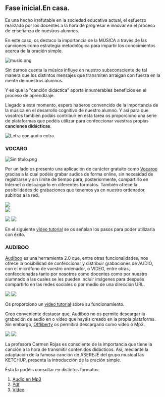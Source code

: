## Fase inicial.En casa.

Es una hecho irrefutable en la sociedad educativa actual, el esfuerzo realizado por los docentes a la hora de progresar e innovar  en el proceso de enseñanza de nuestros alumnos.

En este caso, os destaco la importancia de la MÚSICA a través de las canciones  como estrategia metodológica para impartir los conocimientos acerca de la oración simple.

![music.png](/images/image55.png)

Sin darnos cuenta la música influye en nuestro subsconsciente de tal manera que los distintos mensajes que transmiten arraigan con fuerza en la mente de nuestros alumnos.

Y es que la  "canción didáctica" aporta innumerables beneficios en el proceso de aprendizaje.

Llegado a este momento, espero haberos convencido de la importancia de la música en el desarrollo cognitivo de nuestro alumno. Y así para que vosotros también podáis contribuir en esta tarea os proporciono una serie de plataformas que podéis utilizar para confeccionar vuestras propias **canciones didácticas**.

![Letra con audio entra](/images/image109.png)

### VOCARO

![Sin título.png](/images/image113.png)

Por un lado os presento una aplicación de carácter gratuito como  [Vocaroo](https://vocaroo.com/)  gracias a la cual podéis grabar audios de forma online, sin necesidad de registrarse y sin límite de tiempo para, posteriormente, compartirlo en Internet o descargarlo en diferentes formatos. También ofrece la posibilidades de  grabaciones que tenemos ya en nuestro ordenador, subirlos a la red.

![](/images/image95.png)       
![](/images/image131.png) 

![](/images/image54.png)
![](/images/image140.png)

En el siguiente [vídeo tutorial](https://youtu.be/mdFTnS3xRPM) se os señalan los pasos para poder utilizarla con éxito.

### AUDIBOO

[Audiboo](https://audioboom.com/)  es una herramienta 2.0 que, entre otras funcionalidades, nos ofrece la posibilidad de confeccionar y distribuir grabaciones de AUDIO, con el micrófono de vuestro ordenador,  o VIDEO, entre otras, confeccionadas tanto por nosotros como docentes como por nuestro alumnado a las cuales se les pueden incluir imágenes para después compartirlo en las redes sociales o por medio de una dirección URL.

![](/images/image100.png)
![](/images/image66.png)

Os proporciono un [vídeo tutorial](https://youtu.be/ZPPTRAy0y-w) sobre su funcionamiento.

Creo conveniente destacar que, Audiboo no os permite descargar la grabación de audio en o vídeo que hayáis creado en la propia plataforma. Sin embargo, [Offliberty](http://offliberty.com/) os permitirá descargarlo como vídeo o Mp3.

![](/images/image103.png)
![](/images/image86.png)   

La profesora Carmen Rojas es consciente de la importancia que tiene la canción a la hora de transmitir contenidos didácticos. Así, mediante la adaptación de la famosa canción de ASEREJÉ del grupo musical las KETCHUP,   presenta  la introducción de la oración simple.

Ésta la podéis consultar en distintos formatos:

1.  [Audio en Mp3](https://www.ivoox.com/asereje-sintaxis-audios-mp3_rf_230760_1.html)
2.  [Pdf](https://fecla.files.wordpress.com/2010/04/el-asereje-de-la-sintaxis.pdf)
3.  [Vídeo](https://www.youtube.com/watch?v%3DHAlhmwHWyzc)